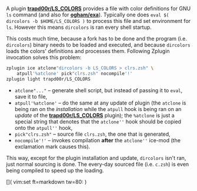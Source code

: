 A plugin [**trapd00r/LS_COLORS**](https://github.com/trapd00r/LS_COLORS) provides a file with color definitions for GNU `ls` command (and also for [**ogham/exa**](https://github.com/ogham/exa)). Typically one does `eval $( dircolors -b $HOME/LS_COLORS )` to process this file and set environment for `ls`. However this means `dircolors` is ran every shell startup.

This costs much time, because a fork has to be done and the program (i.e. `dircolors`) binary needs to be loaded and executed, and because `dircolors` loads the colors' definitions and processes them. Following Zplugin invocation solves this problem:

```zsh
zplugin ice atclone"dircolors -b LS_COLORS > clrs.zsh" \
    atpull'%atclone' pick"clrs.zsh" nocompile'!'
zplugin light trapd00r/LS_COLORS
```

- `atclone"..."` – generate shell script, but instead of passing it to `eval`, save it to file,
- `atpull'%atclone'` – do the same at any update of plugin (the `atclone` is being ran on the *installation* while the `atpull` hook is being ran on an *update* of the [**trapd00r/LS_COLORS**](https://github.com/trapd00r/LS_COLORS) plugin); the `%atclone` is just a special string that denotes that the `atclone''` hook should be copied onto the `atpull''` hook,
- `pick"clrs.zsh"` – source file `clrs.zsh`, the one that is generated,
- `nocompile'!'` – invokes compilation **after** the `atclone''` ice-mod (the exclamation mark causes this).

This way, except for the plugin installation and update, `dircolors` isn't ran, just normal sourcing is done. The every-day sourced file (i.e. `c.zsh`) is even being compiled to speed up the loading.

[]( vim:set ft=markdown tw=80: )
